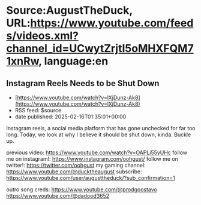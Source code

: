 # Source:AugustTheDuck, URL:https://www.youtube.com/feeds/videos.xml?channel_id=UCwytZrjtI5oMHXFQM71xnRw, language:en

## Instagram Reels Needs to be Shut Down
 - [https://www.youtube.com/watch?v=lXjDunz-Ak8](https://www.youtube.com/watch?v=lXjDunz-Ak8)
 - RSS feed: $source
 - date published: 2025-02-16T01:35:01+00:00

Instagram reels, a social media platform that has gone unchecked for far too long. Today, we look at why I believe it should be shut down, kinda. Buckle up.

previous video: https://www.youtube.com/watch?v=OAPLi55yUHc
follow me on instagram!: https://www.instagram.com/oohgust/
follow me on twitter!: https://twitter.com/oohgust
my gaming channel: https://www.youtube.com/@ducktheaugust
subscribe: https://www.youtube.com/user/augusttheduck/?sub_confirmation=1

outro song creds: 
https://www.youtube.com/@prodgoostavo
https://www.youtube.com/@dadood3652

